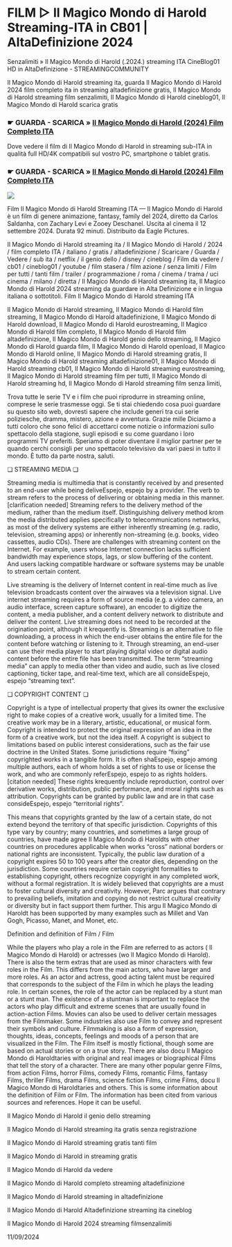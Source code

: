 # FILM ▷ Il Magico Mondo di Harold Streaming-ITA in CB01 | AltaDefinizione 2024

Senzalimiti » Il Magico Mondo di Harold (.2024.) streaming ITA CineBlog01 HD in AltaDefinizione - STREAMINGCOMMUNITY

Il Magico Mondo di Harold streaming ita, guarda Il Magico Mondo di Harold 2024 film completo ita in streaming altadefinizione gratis, Il Magico Mondo di Harold streaming film senzalimiti, Il Magico Mondo di Harold cineblog01, Il Magico Mondo di Harold scarica gratis

### ☛ GUARDA - SCARICA » [Il Magico Mondo di Harold (2024) Film Completo ITA](https://t.co/OnP8ndccXx)

Dove vedere il film di Il Magico Mondo di Harold in streaming sub-ITA in qualità full HD/4K compatibili sul vostro PC, smartphone o tablet gratis.

### ☛ GUARDA - SCARICA » [Il Magico Mondo di Harold (2024) Film Completo ITA](https://t.co/OnP8ndccXx)

<p dir="auto"><a href="https://t.co/OnP8ndccXx" title="HDPLAY" rel="nofollow"><img src="https://i.imgur.com/jhNGoEt.gif" style="max-width: 100%;"></a></p>

Film Il Magico Mondo di Harold Streaming ITA — Il Magico Mondo di Harold è un film di genere animazione, fantasy, family del 2024, diretto da Carlos Saldanha, con Zachary Levi e Zooey Deschanel. Uscita al cinema il 12 settembre 2024. Durata 92 minuti. Distribuito da Eagle Pictures.

Il Magico Mondo di Harold streaming ita / Il Magico Mondo di Harold / 2024 / film completo ITA / italiano / gratis / altadefinizione / Scaricare / Guarda / Vedere / sub ita / netflix / il genio dello / disney / cineblog / Film da vedere / cb01 / cineblog01 / youtube / film stasera / film azione / senza limiti / Film per tutti / tanti film / trailer / programmazione / roma / cinema / trama / uci cinema / milano / diretta / Il Magico Mondo di Harold streaming ita, Il Magico Mondo di Harold 2024 streaming da guardare in Alta Definizione e in lingua italiana o sottotitoli. Film Il Magico Mondo di Harold streaming ITA

Il Magico Mondo di Harold streaming, Il Magico Mondo di Harold film streaming, Il Magico Mondo di Harold altadefinizione, Il Magico Mondo di Harold download, Il Magico Mondo di Harold eurostreaming, Il Magico Mondo di Harold film completo, Il Magico Mondo di Harold film altadefinizione, Il Magico Mondo di Harold genio dello streaming, Il Magico Mondo di Harold guarda film, Il Magico Mondo di Harold openload, Il Magico Mondo di Harold online, Il Magico Mondo di Harold streaming gratis, Il Magico Mondo di Harold streaming altadefinizione01, Il Magico Mondo di Harold streaming cb01, Il Magico Mondo di Harold streaming eurostreaming, Il Magico Mondo di Harold streaming film per tutti, Il Magico Mondo di Harold streaming hd, Il Magico Mondo di Harold streaming film senza limiti,

Trova tutte le serie TV e i film che puoi riprodurre in streaming online, comprese le serie trasmesse oggi. Se ti stai chiedendo cosa puoi guardare su questo sito web, dovresti sapere che include generi tra cui serie poliziesche, dramma, mistero, azione e avventura. Grazie mille Diciamo a tutti coloro che sono felici di accettarci come notizie o informazioni sullo spettacolo della stagione, sugli episodi e su come guardano i loro programmi TV preferiti. Speriamo di poter diventare il miglior partner per te quando cerchi consigli per uno spettacolo televisivo da vari paesi in tutto il mondo. È tutto da parte nostra, saluti.

❏ STREAMING MEDIA ❏

Streaming media is multimedia that is constantly received by and presented to an end-user while being deliveEspejo, espejo by a provider. The verb to stream refers to the process of delivering or obtaining media in this manner.[clarification needed] Streaming refers to the delivery method of the medium, rather than the medium itself. Distinguishing delivery method krom the media distributed applies specifically to telecommunications networks, as most of the delivery systems are either inherently streaming (e.g. radio, television, streaming apps) or inherently non-streaming (e.g. books, video cassettes, audio CDs). There are challenges with streaming content on the Internet. For example, users whose Internet connection lacks sufficient bandwidth may experience stops, lags, or slow buffering of the content. And users lacking compatible hardware or software systems may be unable to stream certain content.

Live streaming is the delivery of Internet content in real-time much as live television broadcasts content over the airwaves via a television signal. Live internet streaming requires a form of source media (e.g. a video camera, an audio interface, screen capture software), an encoder to digitize the content, a media publisher, and a content delivery network to distribute and deliver the content. Live streaming does not need to be recorded at the origination point, although it krequently is. Streaming is an alternative to file downloading, a process in which the end-user obtains the entire file for the content before watching or listening to it. Through streaming, an end-user can use their media player to start playing digital video or digital audio content before the entire file has been transmitted. The term “streaming media” can apply to media other than video and audio, such as live closed captioning, ticker tape, and real-time text, which are all consideEspejo, espejo “streaming text”.

❏ COPYRIGHT CONTENT ❏

Copyright is a type of intellectual property that gives its owner the exclusive right to make copies of a creative work, usually for a limited time. The creative work may be in a literary, artistic, educational, or musical form. Copyright is intended to protect the original expression of an idea in the form of a creative work, but not the idea itself. A copyright is subject to limitations based on public interest considerations, such as the fair use doctrine in the United States. Some jurisdictions require “fixing” copyrighted works in a tangible form. It is often shaEspejo, espejo among multiple authors, each of whom holds a set of rights to use or license the work, and who are commonly referEspejo, espejo to as rights holders.[citation needed] These rights krequently include reproduction, control over derivative works, distribution, public performance, and moral rights such as attribution. Copyrights can be granted by public law and are in that case consideEspejo, espejo “territorial rights”.

This means that copyrights granted by the law of a certain state, do not extend beyond the territory of that specific jurisdiction. Copyrights of this type vary by country; many countries, and sometimes a large group of countries, have made agree Il Magico Mondo di Haroldts with other countries on procedures applicable when works “cross” national borders or national rights are inconsistent. Typically, the public law duration of a copyright expires 50 to 100 years after the creator dies, depending on the jurisdiction. Some countries require certain copyright formalities to establishing copyright, others recognize copyright in any completed work, without a formal registration. It is widely believed that copyrights are a must to foster cultural diversity and creativity. However, Parc argues that contrary to prevailing beliefs, imitation and copying do not restrict cultural creativity or diversity but in fact support them further. This argu Il Magico Mondo di Haroldt has been supported by many examples such as Millet and Van Gogh, Picasso, Manet, and Monet, etc.

Definition and definition of Film / Film

While the players who play a role in the Film are referred to as actors ( Il Magico Mondo di Harold) or actresses (wo Il Magico Mondo di Harold). There is also the term extras that are used as minor characters with few roles in the Film. This differs from the main actors, who have larger and more roles. As an actor and actress, good acting talent must be required that corresponds to the subject of the Film in which he plays the leading role. In certain scenes, the role of the actor can be replaced by a stunt man or a stunt man. The existence of a stuntman is important to replace the actors who play difficult and extreme scenes that are usually found in action-action Films. Movies can also be used to deliver certain messages from the Filmmaker. Some industries also use Film to convey and represent their symbols and culture. Filmmaking is also a form of expression, thoughts, ideas, concepts, feelings and moods of a person that are visualized in the Film. The Film itself is mostly fictional, though some are based on actual stories or on a true story. There are also docu Il Magico Mondo di Haroldtaries with original and real images or biographical Films that tell the story of a character. There are many other popular genre Films, from action Films, horror Films, comedy Films, romantic Films, fantasy Films, thriller Films, drama Films, science fiction Films, crime Films, docu Il Magico Mondo di Haroldtaries and others. This is some information about the definition of Film or Film. The information has been cited from various sources and references. Hope it can be useful.

Il Magico Mondo di Harold il genio dello streaming

Il Magico Mondo di Harold streaming ita gratis senza registrazione

Il Magico Mondo di Harold streaming gratis tanti film

Il Magico Mondo di Harold in streaming gratis

Il Magico Mondo di Harold da vedere

Il Magico Mondo di Harold completo streaming altadefinizione

Il Magico Mondo di Harold streaming in altadefinizione

Il Magico Mondo di Harold Altadefinizione streaming ita cineblog

Il Magico Mondo di Harold 2024 streaming filmsenzalimiti

11/09/2024
